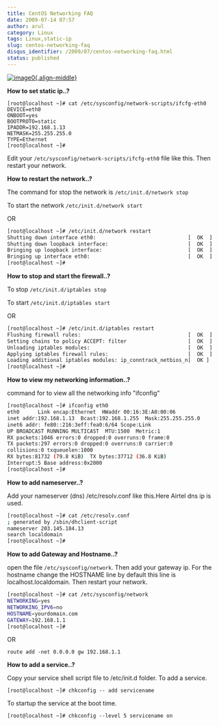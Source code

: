 ```yaml
---
title: CentOS Networking FAQ
date: 2009-07-14 07:57
author: arul
category: Linux
tags: Linux,static-ip
slug: centos-networking-faq
disqus_identifier: /2009/07/centos-networking-faq.html
status: published
---
```


[![image0](http://3.bp.blogspot.com/_Tq9uaJI0Xww/SlyToWJ_bHI/AAAAAAAAFFM/U3akGuy-MxU/s400/centos-logo.png){.align-middle}](http://3.bp.blogspot.com/_Tq9uaJI0Xww/SlyToWJ_bHI/AAAAAAAAFFM/U3akGuy-MxU/s1600-h/centos-logo.png)

**How to set static ip..?**

``` shell
[root@localhost ~]# cat /etc/sysconfig/network-scripts/ifcfg-eth0
DEVICE=eth0
ONBOOT=yes
BOOTPROTO=static
IPADDR=192.168.1.13
NETMASK=255.255.255.0
TYPE=Ethernet
[root@localhost ~]#
```

Edit your `/etc/sysconfig/network-scripts/ifcfg-eth0` file like this.
Then restart your network.

**How to restart the network..?**

The command for stop the network is `/etc/init.d/network stop`

To start the network `/etc/init.d/network start`

OR

``` bash
[root@localhost ~]# /etc/init.d/network restart
Shutting down interface eth0:                              [  OK  ]
Shutting down loopback interface:                          [  OK  ]
Bringing up loopback interface:                            [  OK  ]
Bringing up interface eth0:                                [  OK  ]
[root@localhost ~]#
```

**How to stop and start the firewall..?**

To stop `/etc/init.d/iptables stop`

To start `/etc/init.d/iptables start`

OR

``` bash
[root@localhost ~]# /etc/init.d/iptables restart
Flushing firewall rules:                                   [  OK  ]
Setting chains to policy ACCEPT: filter                    [  OK  ]
Unloading iptables modules:                                [  OK  ]
Applying iptables firewall rules:                          [  OK  ]
Loading additional iptables modules: ip_conntrack_netbios_n[  OK ]
[root@localhost ~]#
```

**How to view my networking information..?**

command for to view all the networking info \"ifconfig\"

``` bash
[root@localhost ~]# ifconfig eth0
eth0      Link encap:Ethernet  HWaddr 00:16:3E:A0:00:06
inet addr:192.168.1.13  Bcast:192.168.1.255  Mask:255.255.255.0
inet6 addr: fe80::216:3eff:fea0:6/64 Scope:Link
UP BROADCAST RUNNING MULTICAST  MTU:1500  Metric:1
RX packets:1046 errors:0 dropped:0 overruns:0 frame:0
TX packets:297 errors:0 dropped:0 overruns:0 carrier:0
collisions:0 txqueuelen:1000
RX bytes:81732 (79.8 KiB)  TX bytes:37712 (36.8 KiB)
Interrupt:5 Base address:0x2000
[root@localhost ~]#
```

**How to add nameserver..?**

Add your nameserver (dns) /etc/resolv.conf like this.Here Airtel dns ip
is used.

``` bash
[root@localhost ~]# cat /etc/resolv.conf
; generated by /sbin/dhclient-script
nameserver 203.145.184.13
search localdomain
[root@localhost ~]#
```

**How to add Gateway and Hostname..?**

open the file `/etc/sysconfig/network`. Then add your gateway ip. For
the hostname change the HOSTNAME line by default this line is
localhost.localdomain. Then restart your network.

``` bash
[root@localhost ~]# cat /etc/sysconfig/network
NETWORKING=yes
NETWORKING_IPV6=no
HOSTNAME=yourdomain.com
GATEWAY=192.168.1.1
[root@localhost ~]#
```

OR

`route add -net 0.0.0.0 gw 192.168.1.1`

**How to add a service..?**

Copy your service shell script file to /etc/init.d folder. To add a
service.

`[root@localhost ~]# chkconfig -- add servicename`

To startup the service at the boot time.

`[root@localhost ~]# chkconfig --level 5 servicename on`
